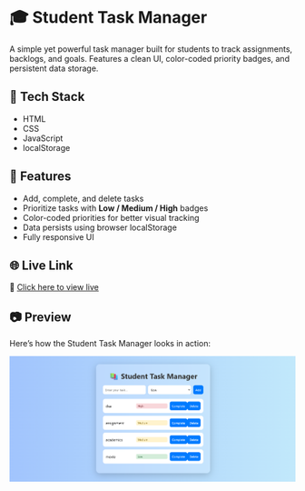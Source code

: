 # 🎓 Student Task Manager

A simple yet powerful task manager built for students to track assignments, backlogs, and goals. Features a clean UI, color-coded priority badges, and persistent data storage.

## 🔧 Tech Stack

- HTML
- CSS
- JavaScript
- localStorage

## 🚀 Features

- Add, complete, and delete tasks
- Prioritize tasks with **Low / Medium / High** badges
- Color-coded priorities for better visual tracking
- Data persists using browser localStorage
- Fully responsive UI

## 🌐 Live Link

🔗 [Click here to view live](https://nishant-singh-sogarwal.github.io/student-task-manager)

## 📷 Preview

Here’s how the Student Task Manager looks in action:

![App Screenshot](screenshot.png)


